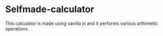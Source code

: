 # Selfmade-calculator
 This calculator is made using vanilla js and it performs various arthimetic operations.
